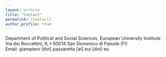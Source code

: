 ```yaml
---
layout: archive
title: "Contact"
permalink: /contact/
author_profile: true
---
```

Department of Political and Social Sciences, European University Institute<br>
Via dei Roccettini, 9, I-50014 San Domenico di Fiesole (FI)<br>
Email: giampiero [dot] passaretta [at] eui [dot] eu
